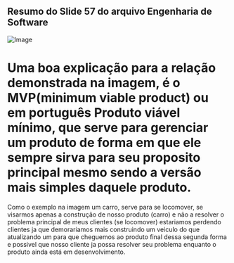 ## Resumo do Slide 57 do arquivo Engenharia de Software

![Image](https://github.com/user-attachments/assets/5ab9b1d3-e89d-4976-903f-67df7ae7a317)

# Uma boa explicação para a relação demonstrada na imagem, é o MVP(minimum viable product) ou em português Produto viável mínimo, que serve para gerenciar um produto de forma em que ele sempre sirva para seu proposito principal mesmo sendo a versão mais simples daquele produto.
Como o exemplo na imagem um carro, serve para se locomover, se visarmos apenas a construção de nosso produto (carro) e não a resolver o problema principal de meus clientes (se locomover) estariamos perdendo clientes ja que demorariamos mais construindo um veiculo do que atualizando um para que cheguemos ao produto final dessa segunda forma e possivel que nosso cliente ja possa resolver seu problema enquanto o produto ainda está em desenvolvimento.
